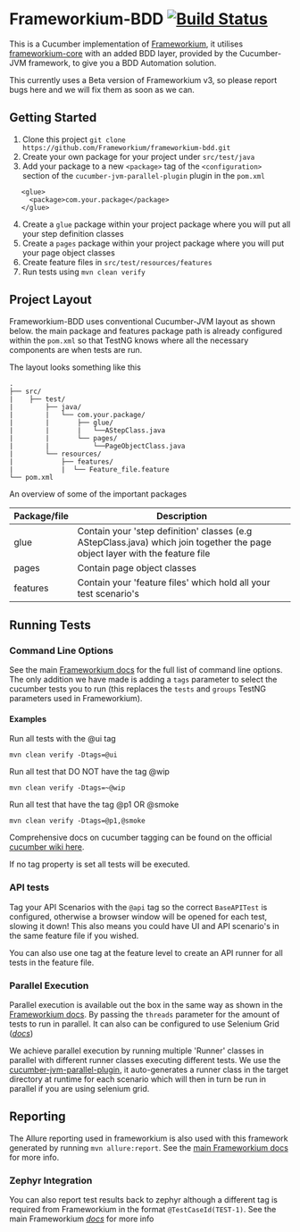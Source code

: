 # Frameworkium-BDD [![Build Status][status-svg]][status]

This is a Cucumber implementation of [Frameworkium][frameworkium],
it utilises [frameworkium-core][core] with an added BDD layer,
provided by the Cucumber-JVM framework, to give you a BDD Automation solution.

This currently uses a Beta version of Frameworkium v3, so please report bugs here
and we will fix them as soon as we can.

## Getting Started

1. Clone this project `git clone https://github.com/Frameworkium/frameworkium-bdd.git`
2. Create your own package for your project under `src/test/java`
3. Add your package to a new `<package>` tag of the `<configuration>` 
section of the `cucumber-jvm-parallel-plugin` plugin in the `pom.xml`
```
   <glue>
     <package>com.your.package</package>
   </glue>
```
4. Create a `glue` package within your project package where you will put all your step definition classes 
5. Create a `pages` package within your project package where you will put your page object classes
6. Create feature files in `src/test/resources/features`
7. Run tests using `mvn clean verify`

## Project Layout

Frameworkium-BDD uses conventional Cucumber-JVM layout as shown below. the main 
package and features package path is already configured within the `pom.xml` so 
that TestNG knows where all the necessary components are when tests are run.

The layout looks something like this

```
.
├── src/
|    ├── test/
|        ├── java/
|        |   └── com.your.package/
|        |       ├── glue/
|        |       |   └──AStepClass.java  
|        |       └── pages/
|        |           └──PageObjectClass.java
|        └── resources/
|            ├── features/
|            |	└── Feature_file.feature
└── pom.xml
```

An overview of some of the important packages 

| Package/file  | Description | 
| ------------- | ------------- | 
| glue  | Contain your 'step definition' classes (e.g AStepClass.java) which join together the page object layer with the feature file | 
| pages  | Contain page object classes  | 
| features  | Contain your 'feature files' which hold all your test scenario's  |

## Running Tests

### Command Line Options 

See the main [Frameworkium docs](https://frameworkium.github.io/#_pages/Command-Line-Options.md)
for the full list of command line options.
The only addition we have made is adding a `tags` parameter to select the
cucumber tests you to run (this replaces the `tests` and `groups` TestNG parameters used in Frameworkium).

#### Examples

Run all tests with the @ui tag
```
mvn clean verify -Dtags=@ui
```

Run all test that DO NOT have the tag @wip
```
mvn clean verify -Dtags=~@wip
```

Run all test that have the tag @p1 OR @smoke
```
mvn clean verify -Dtags=@p1,@smoke
```

Comprehensive docs on cucumber tagging can be found on the official
[cucumber wiki here](https://github.com/cucumber/cucumber/wiki/Tags).

If no tag property is set all tests will be executed.

### API tests

Tag your API Scenarios with the `@api` tag so the correct `BaseAPITest` is
configured, otherwise a browser window will be opened for each test, slowing it down!
This also means you could have UI and API scenario's in the same feature file if you wished.

You can also use one tag at the feature level to create an API runner for all tests in the feature file.

### Parallel Execution 

Parallel execution is available out the box in the same way as shown in the
[Frameworkium docs](https://frameworkium.github.io/#_pages/Command-Line-Options.md).
By passing the `threads` parameter for the amount of tests to run in parallel.
It can also can be configured to use Selenium Grid (*[docs](https://frameworkium.github.io/#_pages/Selenium-Grid.md)*)

We achieve parallel execution by running multiple 'Runner' classes in parallel
with different runner classes executing different tests.
We use the [cucumber-jvm-parallel-plugin](https://github.com/temyers/cucumber-jvm-parallel-plugin), 
it auto-generates a runner class in the target directory at runtime for each
scenario which will then in turn be run in parallel if you are using selenium grid. 

## Reporting

The Allure reporting used in frameworkium is also used with this framework
generated by running `mvn allure:report`.
See the [main Frameworkium docs](https://frameworkium.github.io/#_pages/Allure-Reporting.md) for more info. 

### Zephyr Integration 

You can also report test results back to zephyr although a different tag is
required from Frameworkium in the format `@TestCaseId(TEST-1)`.
See the main Frameworkium *[docs](https://frameworkium.github.io/#_pages/ZephyrJiraLogging.md)* for more info 


[status-svg]: https://travis-ci.org/Frameworkium/frameworkium-bdd.svg?branch=master
[status]: https://travis-ci.org/Frameworkium/frameworkium-bdd
[frameworkium]: https://github.com/Frameworkium/frameworkium
[core]: https://github.com/Frameworkium/frameworkium-core
